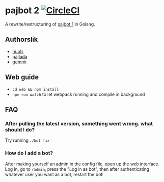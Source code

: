 # pajbot 2 [![CircleCI](https://circleci.com/gh/pajlada/pajbot2.svg?style=svg)](https://circleci.com/gh/pajlada/pajbot2)

A rewrite/restructuring of [pajbot 1](https://github.com/pajlada/pajbot) in Golang.

## Authorslik
 * [nuuls](https://github.com/nuuls)
 * [pajlada](https://github.com/pajlada)
 * [gempir](https://github.com/gempir)


## Web guide
* `cd web && npm install`
* `npm run watch` to let webpack running and compile in background

## FAQ
### After pulling the latest version, something went wrong. what should I do?
Try running `./bot fix`
### How do I add a bot?
After making yourself an admin in the config file, open up the web interface. Log in, go to `/admin`, press the "Log in as bot", then after authenticating whatever user you want as a bot, restart the bot!
